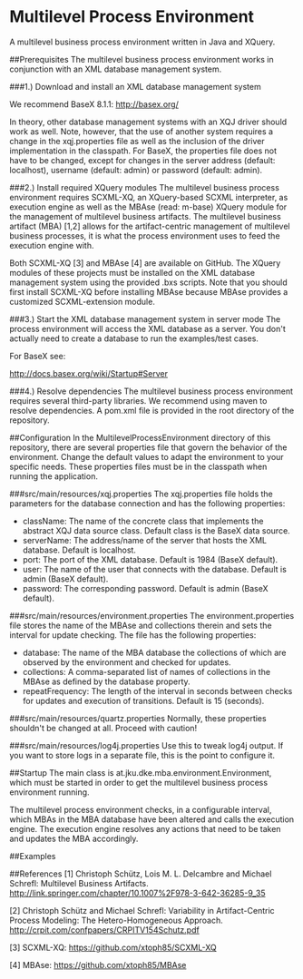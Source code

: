 # Multilevel Process Environment
A multilevel business process environment written in Java and XQuery.

##Prerequisites
The multilevel business process environment works in conjunction with an XML database management system.

###1.) Download and install an XML database management system

We recommend BaseX 8.1.1: http://basex.org/

In theory, other database management systems with an XQJ driver should work as well. 
Note, however, that the use of another system requires a change in the xqj.properties file as well as the inclusion of the driver implementation in the classpath.
For BaseX, the properties file does not have to be changed, except for changes in the server address (default: localhost), username (default: admin) or password (default: admin).

###2.) Install required XQuery modules
The multilevel business process environment requires SCXML-XQ, an XQuery-based SCXML interpreter, as execution engine as well as the MBAse (read: m-base) XQuery module for the management of multilevel business artifacts.
The multilevel business artifact (MBA) [1,2] allows for the artifact-centric management of multilevel business processes, it is what the process environment uses to feed the execution engine with.

Both SCXML-XQ [3] and MBAse [4] are available on GitHub.
The XQuery modules of these projects must be installed on the XML database management system using the provided .bxs scripts.
Note that you should first install SCXML-XQ before installing MBAse because MBAse provides a customized SCXML-extension module.

###3.) Start the XML database management system in server mode
The process environment will access the XML database as a server.
You don't actually need to create a database to run the examples/test cases.
    
For BaseX see: 
    
http://docs.basex.org/wiki/Startup#Server

###4.) Resolve dependencies
The multilevel business process environment requires several third-party libraries.
We recommend using maven to resolve dependencies.
A pom.xml file is provided in the root directory of the repository.

##Configuration
In the MultilevelProcessEnvironment directory of this repository, there are several properties file that govern the behavior of the environment.
Change the default values to adapt the environment to your specific needs.
These properties files must be in the classpath when running the application.

###src/main/resources/xqj.properties
The xqj.properties file holds the parameters for the database connection and has the following properties:

- className: The name of the concrete class that implements the abstract XQJ data source class. Default class is the BaseX data source.
- serverName: The address/name of the server that hosts the XML database. Default is localhost.
- port: The port of the XML database. Default is 1984 (BaseX default).
- user: The name of the user that connects with the database. Default is admin (BaseX default).
- password: The corresponding password. Default is admin (BaseX default).

###src/main/resources/environment.properties
The environment.properties file stores the name of the MBAse and collections therein and sets the interval for update checking.
The file has the following properties:
- database: The name of the MBA database the collections of which are observed by the environment and checked for updates.
- collections: A comma-separated list of names of collections in the MBAse as defined by the database property.
- repeatFrequency: The length of the interval in seconds between checks for updates and execution of transitions. Default is 15 (seconds).

###src/main/resources/quartz.properties
Normally, these properties shouldn't be changed at all.
Proceed with caution!

###src/main/resources/log4j.properties
Use this to tweak log4j output.
If you want to store logs in a separate file, this is the point to configure it.

##Startup
The main class is at.jku.dke.mba.environment.Environment, which must be started in order to get the multilevel business process environment running.

The multilevel process environment checks, in a configurable interval, which MBAs in the MBA database have been altered and calls the execution engine.
The execution engine resolves any actions that need to be taken and updates the MBA accordingly.

##Examples

##References
[1] Christoph Schütz, Lois M. L. Delcambre and Michael Schrefl:
Multilevel Business Artifacts.
http://link.springer.com/chapter/10.1007%2F978-3-642-36285-9_35

[2] Christoph Schütz and Michael Schrefl:
Variability in Artifact-Centric Process Modeling: The Hetero-Homogeneous Approach.
http://crpit.com/confpapers/CRPITV154Schutz.pdf

[3] SCXML-XQ: https://github.com/xtoph85/SCXML-XQ

[4] MBAse: https://github.com/xtoph85/MBAse
